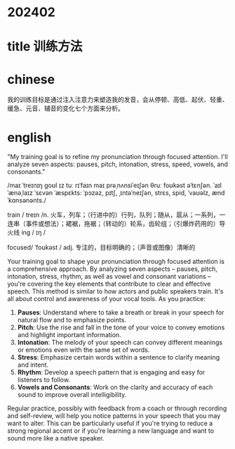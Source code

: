 # 202402

# title 训练方法 

# chinese 
我的训练目标是通过注入注意力来塑造我的发音，会从停顿、高低、起伏、轻重、缓急、元音、辅音的变化七个方面来分析。
# english
"My training goal is to refine my pronunciation through focused attention. I'll analyze seven aspects: pauses, pitch, intonation, stress, speed, vowels, and consonants."

/maɪ ˈtreɪnɪŋ goʊl ɪz tuː rɪˈfaɪn maɪ prəˌnʌnsiˈeɪʃən θruː foʊkəst əˈtɛnʃən. ˈaɪl ˈænəˌlaɪz ˈsɛvən ˈæspɛkts: ˈpɔzəz, pɪtʃ, ˌɪntəˈneɪʃən, strɛs, spid, ˈvaʊəlz, ænd ˈkɑnsənənts./

train / treɪn /n.  火车，列车；（行进中的）行列，队列；随从，扈从；一系列，一连串（事件或想法）；裙裾，拖裾；（转动的）轮系，齿轮组；（引爆炸药用的）导火线
ing / ɪŋ /

focused/ ˈfoʊkəst / adj.
专注的，目标明确的；（声音或图像）清晰的


Your training goal to shape your pronunciation through focused attention is a comprehensive approach. By analyzing seven aspects – pauses, pitch, intonation, stress, rhythm, as well as vowel and consonant variations – you're covering the key elements that contribute to clear and effective speech.
This method is similar to how actors and public speakers train. It's all about control and awareness of your vocal tools. As you practice:

1. **Pauses**: Understand where to take a breath or break in your speech for natural flow and to emphasize points.
2. **Pitch**: Use the rise and fall in the tone of your voice to convey emotions and highlight important information.
3. **Intonation**: The melody of your speech can convey different meanings or emotions even with the same set of words.
4. **Stress**: Emphasize certain words within a sentence to clarify meaning and intent.
5. **Rhythm**: Develop a speech pattern that is engaging and easy for listeners to follow.
6. **Vowels and Consonants**: Work on the clarity and accuracy of each sound to improve overall intelligibility.

Regular practice, possibly with feedback from a coach or through recording and self-review, will help you notice patterns in your speech that you may want to alter. This can be particularly useful if you're trying to reduce a strong regional accent or if you're learning a new language and want to sound more like a native speaker.
